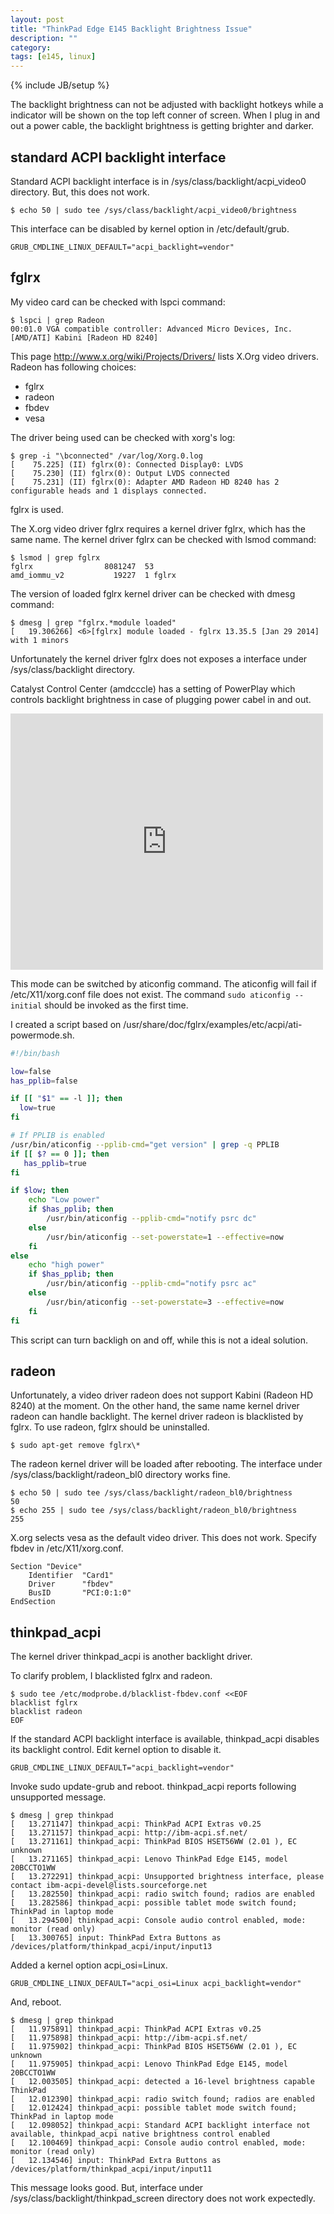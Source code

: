 ```yaml
---
layout: post
title: "ThinkPad Edge E145 Backlight Brightness Issue"
description: ""
category: 
tags: [e145, linux]
---
```

{% include JB/setup %}

The backlight brightness can not be adjusted with backlight hotkeys
while a indicator will be shown on the top left conner of screen.
When I plug in and out a power cable, the backlight brightness is getting brighter and darker.

## standard ACPI backlight interface

Standard ACPI backlight interface is in /sys/class/backlight/acpi_video0 directory.
But, this does not work.

~~~
$ echo 50 | sudo tee /sys/class/backlight/acpi_video0/brightness
~~~

This interface can be disabled by kernel option in /etc/default/grub.

~~~
GRUB_CMDLINE_LINUX_DEFAULT="acpi_backlight=vendor"
~~~

## fglrx

My video card can be checked with lspci command:

~~~
$ lspci | grep Radeon
00:01.0 VGA compatible controller: Advanced Micro Devices, Inc. [AMD/ATI] Kabini [Radeon HD 8240]
~~~

This page <http://www.x.org/wiki/Projects/Drivers/> lists X.Org video drivers.
Radeon has following choices:

* fglrx
* radeon
* fbdev
* vesa

The driver being used can be checked with xorg's log:

~~~
$ grep -i "\bconnected" /var/log/Xorg.0.log
[    75.225] (II) fglrx(0): Connected Display0: LVDS
[    75.230] (II) fglrx(0): Output LVDS connected
[    75.231] (II) fglrx(0): Adapter AMD Radeon HD 8240 has 2 configurable heads and 1 displays connected.
~~~
fglrx is used.

The X.org video driver fglrx requires a kernel driver fglrx, which has the same name.
The kernel driver fglrx can be checked with lsmod command:

~~~
$ lsmod | grep fglrx
fglrx                8081247  53 
amd_iommu_v2           19227  1 fglrx
~~~
The version of loaded fglrx kernel driver can be checked with dmesg command:

~~~
$ dmesg | grep "fglrx.*module loaded"
[   19.306266] <6>[fglrx] module loaded - fglrx 13.35.5 [Jan 29 2014] with 1 minors
~~~

Unfortunately the kernel driver fglrx does not exposes a interface under /sys/class/backlight directory.

Catalyst Control Center (amdcccle) has a setting of PowerPlay which controls
backlight brightness in case of plugging power cabel in and out.

<iframe src="https://www.flickr.com/photos/117734135@N07/12868368764/player/938125d85b" height="410" width="500"  frameborder="0" allowfullscreen webkitallowfullscreen mozallowfullscreen oallowfullscreen msallowfullscreen></iframe>

This mode can be switched by aticonfig command.
The aticonfig will fail if /etc/X11/xorg.conf file does not exist.
The command ```sudo aticonfig --initial``` should be invoked as the first time.

I created a script based on /usr/share/doc/fglrx/examples/etc/acpi/ati-powermode.sh.

~~~bash
#!/bin/bash 

low=false
has_pplib=false

if [[ "$1" == -l ]]; then
  low=true
fi

# If PPLIB is enabled
/usr/bin/aticonfig --pplib-cmd="get version" | grep -q PPLIB
if [[ $? == 0 ]]; then
   has_pplib=true
fi

if $low; then
    echo "Low power"
    if $has_pplib; then
        /usr/bin/aticonfig --pplib-cmd="notify psrc dc"
    else
        /usr/bin/aticonfig --set-powerstate=1 --effective=now
    fi
else
    echo "high power"
    if $has_pplib; then
        /usr/bin/aticonfig --pplib-cmd="notify psrc ac"
    else
        /usr/bin/aticonfig --set-powerstate=3 --effective=now
    fi
fi
~~~
This script can turn backligh on and off, while this is not a ideal solution.


## radeon

Unfortunately, a video driver radeon does not support Kabini (Radeon HD 8240) at the moment.
On the other hand, the same name kernel driver radeon can handle backlight.
The kernel driver radeon is blacklisted by fglrx.
To use radeon, fglrx should be uninstalled.

~~~
$ sudo apt-get remove fglrx\*

~~~
The radeon kernel driver will be loaded after rebooting.
The interface under /sys/class/backlight/radeon_bl0 directory works fine.

~~~
$ echo 50 | sudo tee /sys/class/backlight/radeon_bl0/brightness
50
$ echo 255 | sudo tee /sys/class/backlight/radeon_bl0/brightness
255
~~~

X.org selects vesa as the default video driver.
This does not work.
Specify fbdev in /etc/X11/xorg.conf.

~~~
Section "Device"
	Identifier  "Card1"
	Driver      "fbdev"
	BusID       "PCI:0:1:0"
EndSection
~~~

## thinkpad_acpi

The kernel driver thinkpad_acpi is another backlight driver.

To clarify problem, I blacklisted fglrx and radeon.

~~~
$ sudo tee /etc/modprobe.d/blacklist-fbdev.conf <<EOF
blacklist fglrx
blacklist radeon
EOF
~~~

If the standard ACPI backlight interface is available,
thinkpad_acpi disables its backlight control.
Edit kernel option to disable it.

~~~
GRUB_CMDLINE_LINUX_DEFAULT="acpi_backlight=vendor"
~~~
Invoke sudo update-grub and reboot.
thinkpad_acpi reports following unsupported message.

~~~
$ dmesg | grep thinkpad
[   13.271147] thinkpad_acpi: ThinkPad ACPI Extras v0.25
[   13.271157] thinkpad_acpi: http://ibm-acpi.sf.net/
[   13.271161] thinkpad_acpi: ThinkPad BIOS HSET56WW (2.01 ), EC unknown
[   13.271165] thinkpad_acpi: Lenovo ThinkPad Edge E145, model 20BCCTO1WW
[   13.272291] thinkpad_acpi: Unsupported brightness interface, please contact ibm-acpi-devel@lists.sourceforge.net
[   13.282550] thinkpad_acpi: radio switch found; radios are enabled
[   13.282586] thinkpad_acpi: possible tablet mode switch found; ThinkPad in laptop mode
[   13.294500] thinkpad_acpi: Console audio control enabled, mode: monitor (read only)
[   13.300765] input: ThinkPad Extra Buttons as /devices/platform/thinkpad_acpi/input/input13

~~~

Added a kernel option acpi_osi=Linux.

~~~
GRUB_CMDLINE_LINUX_DEFAULT="acpi_osi=Linux acpi_backlight=vendor"
~~~
And, reboot.

~~~
$ dmesg | grep thinkpad
[   11.975891] thinkpad_acpi: ThinkPad ACPI Extras v0.25
[   11.975898] thinkpad_acpi: http://ibm-acpi.sf.net/
[   11.975902] thinkpad_acpi: ThinkPad BIOS HSET56WW (2.01 ), EC unknown
[   11.975905] thinkpad_acpi: Lenovo ThinkPad Edge E145, model 20BCCTO1WW
[   12.003505] thinkpad_acpi: detected a 16-level brightness capable ThinkPad
[   12.012390] thinkpad_acpi: radio switch found; radios are enabled
[   12.012424] thinkpad_acpi: possible tablet mode switch found; ThinkPad in laptop mode
[   12.098052] thinkpad_acpi: Standard ACPI backlight interface not available, thinkpad_acpi native brightness control enabled
[   12.100469] thinkpad_acpi: Console audio control enabled, mode: monitor (read only)
[   12.134546] input: ThinkPad Extra Buttons as /devices/platform/thinkpad_acpi/input/input11
~~~
This message looks good.
But, interface under /sys/class/backlight/thinkpad_screen directory does not work expectedly.
